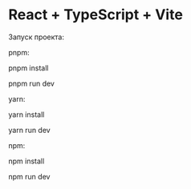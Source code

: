 # React + TypeScript + Vite

Запуск проекта:

pnpm: 

  pnpm install
  
  pnpm run dev

yarn: 

  yarn install
  
  yarn run dev

npm: 

  npm install
  
  npm run dev
